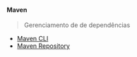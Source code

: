 
#### Maven

> Gerenciamento de de dependências

- [Maven CLI]
- [Maven Repository]


[Maven CLI]: <https://maven.apache.org/>
[Maven Repository]: <https://mvnrepository.com/>

